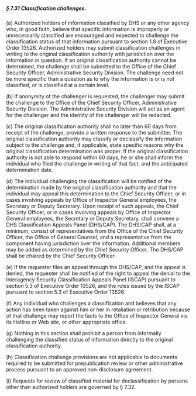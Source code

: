 ##### § 7.31 Classification challenges. #####

(a) Authorized holders of information classified by DHS or any other agency who, in good faith, believe that specific information is improperly or unnecessarily classified are encouraged and expected to challenge the classification status of that information pursuant to section 1.8 of Executive Order 13526. Authorized holders may submit classification challenges in writing to the original classification authority with jurisdiction over the information in question. If an original classification authority cannot be determined, the challenge shall be submitted to the Office of the Chief Security Officer, Administrative Security Division. The challenge need not be more specific than a question as to why the information is or is not classified, or is classified at a certain level.

(b) If anonymity of the challenger is requested, the challenger may submit the challenge to the Office of the Chief Security Officer, Administrative Security Division. The Administrative Security Division will act as an agent for the challenger and the identity of the challenger will be redacted.

(c) The original classification authority shall no later than 60 days from receipt of the challenge, provide a written response to the submitter. The original classification authority may classify or declassify the information subject to the challenge and, if applicable, state specific reasons why the original classification determination was proper. If the original classification authority is not able to respond within 60 days, he or she shall inform the individual who filed the challenge in writing of that fact, and the anticipated determination date.

(d) The individual challenging the classification will be notified of the determination made by the original classification authority and that the individual may appeal this determination to the Chief Security Officer, or in cases involving appeals by Office of Inspector General employees, the Secretary or Deputy Secretary. Upon receipt of such appeals, the Chief Security Officer, or in cases involving appeals by Office of Inspector General employees, the Secretary or Deputy Secretary, shall convene a DHS Classification Appeals Panel (DHS/CAP). The DHS/CAP shall, at a minimum, consist of representatives from the Office of the Chief Security Officer, the Office of General Counsel, and a representative from the component having jurisdiction over the information. Additional members may be added as determined by the Chief Security Officer. The DHS/CAP shall be chaired by the Chief Security Officer.

(e) If the requester files an appeal through the DHS/CAP, and the appeal is denied, the requester shall be notified of the right to appeal the denial to the Interagency Security Classification Appeals Panel (ISCAP) pursuant to section 5.3 of Executive Order 13526, and the rules issued by the ISCAP pursuant to section 5.3 of Executive Order 13526.

(f) Any individual who challenges a classification and believes that any action has been taken against him or her in retaliation or retribution because of that challenge may report the facts to the Office of Inspector General via its Hotline or Web site, or other appropriate office.

(g) Nothing in this section shall prohibit a person from informally challenging the classified status of information directly to the original classification authority.

(h) Classification challenge provisions are not applicable to documents required to be submitted for prepublication review or other administrative process pursuant to an approved non-disclosure agreement.

(i) Requests for review of classified material for declassification by persons other than authorized holders are governed by § 7.32.